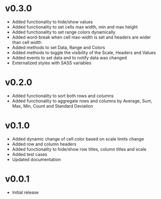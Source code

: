 v0.3.0
==================
* Added functionality to hide/show values
* Added functionality to set cells max width, min and max height
* Added functionality to set range colors dynamically
* Added word-break when cell max-width is set and headers are wider than cell width
* Added methods to set Data, Range and Colors
* Added methods to toggle the visibility of the Scale, Headers and Values
* Added events to set data and to notify data was changed
* Externalized styles with SASS variables


v0.2.0
==================
* Added functionality to sort both rows and columns
* Added functionality to aggregate rows and columns by Average, Sum, Max, Min, Count and Standard Deviation

v0.1.0
==================
* Added dynamic change of cell color based on scale limits change
* Added row and column headers
* Added functionality to hide/show row titles, column titles and scale
* Added test cases
* Updated documentation

v0.0.1
==================
* Initial release
